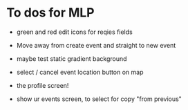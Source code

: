 # To dos for MLP

* green and red edit icons for reqies fields

* Move away from create event and straight to new event

* maybe test static gradient background

* select / cancel event location button on map

* the profile screen!

* show ur events screen, to select for copy "from previous"
